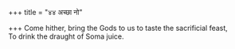 +++
title = "४४ अच्छा नो"

+++
Come hither, bring the Gods to us to taste the sacrificial feast,  
     To drink the draught of Soma juice.